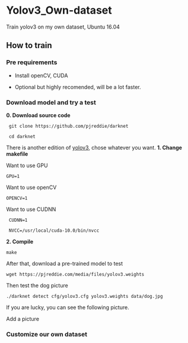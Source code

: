 # Yolov3_Own-dataset
Train yolov3 on my own dataset, Ubuntu 16.04
## How to train
### Pre requirements

* Install openCV, CUDA

* Optional but highly recomended, will be a lot faster.
### Download model and try a test
**0. Download source code**

```
 git clone https://github.com/pjreddie/darknet
 
 cd darknet
```

There is another edition of [yolov3](https://github.com/AlexeyAB/darknet), chose whatever you want.
**1. Change makefile**

Want to use GPU

`GPU=1`

Want to use openCV

`OPENCV=1`

Want to use CUDNN

```
 CUDNN=1
 
 NVCC=/usr/local/cuda-10.0/bin/nvcc
```

**2. Compile**

`make`

After that, download a pre-trained model to test

`wget https://pjreddie.com/media/files/yolov3.weights`

Then test the dog picture

`./darknet detect cfg/yolov3.cfg yolov3.weights data/dog.jpg`

If you are lucky, you can see the following picture.

Add a picture

### Customize our own dataset










